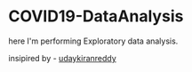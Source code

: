 # COVID19-DataAnalysis

here I'm performing Exploratory data analysis.

insipired by - [udaykiranreddy](https://github.com/udaykiranreddykondreddy/)
